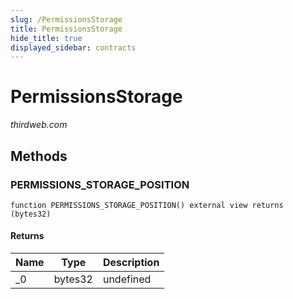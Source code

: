 ```yaml
---
slug: /PermissionsStorage
title: PermissionsStorage
hide_title: true
displayed_sidebar: contracts
---
```

# PermissionsStorage

*thirdweb.com*







## Methods

### PERMISSIONS_STORAGE_POSITION

```solidity
function PERMISSIONS_STORAGE_POSITION() external view returns (bytes32)
```






#### Returns

| Name | Type | Description |
|---|---|---|
| _0 | bytes32 | undefined |



